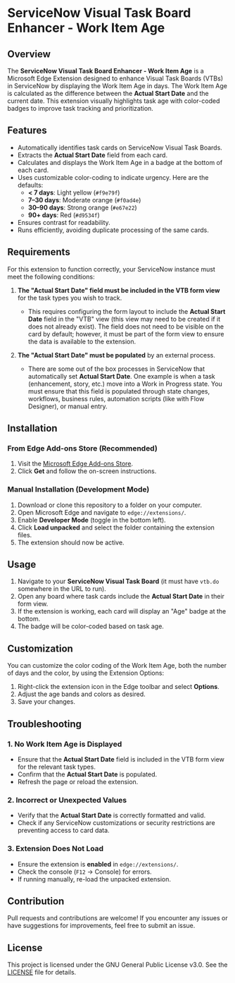 # ServiceNow Visual Task Board Enhancer - Work Item Age

## Overview

The **ServiceNow Visual Task Board Enhancer - Work Item Age** is a Microsoft Edge Extension designed to enhance Visual Task Boards (VTBs) in ServiceNow by displaying the Work Item Age in days. The Work Item Age is calculated as the difference between the **Actual Start Date** and the current date. This extension visually highlights task age with color-coded badges to improve task tracking and prioritization.

## Features

- Automatically identifies task cards on ServiceNow Visual Task Boards.
- Extracts the **Actual Start Date** field from each card.
- Calculates and displays the Work Item Age in a badge at the bottom of each card.
- Uses customizable color-coding to indicate urgency. Here are the defaults:
  - **< 7 days**: Light yellow (`#f9e79f`)
  - **7–30 days**: Moderate orange (`#f0ad4e`)
  - **30–90 days**: Strong orange (`#e67e22`)
  - **90+ days**: Red (`#d9534f`)
- Ensures contrast for readability.
- Runs efficiently, avoiding duplicate processing of the same cards.

## Requirements

For this extension to function correctly, your ServiceNow instance must meet the following conditions:

1. **The "Actual Start Date" field must be included in the VTB form view** for the task types you wish to track.
   - This requires configuring the form layout to include the **Actual Start Date** field in the "VTB" view (this view may need to be created if it does not already exist). The field does not need to be visible on the card by default; however, it must be part of the form view to ensure the data is available to the extension. 

2. **The "Actual Start Date" must be populated** by an external process.
   - There are some out of the box processes in ServiceNow that automatically set **Actual Start Date**. One example is when a task (enhancement, story, etc.) move into a Work in Progress state. You must ensure that this field is populated through state changes, workflows, business rules, automation scripts (like with Flow Designer), or manual entry.

## Installation

### From Edge Add-ons Store (Recommended)
1. Visit the [Microsoft Edge Add-ons Store](https://microsoftedge.microsoft.com/addons/detail/servicenow-visual-task-bo/jmhhlihdkbdeemfdmehanpkbfkkahpdd).
2. Click **Get** and follow the on-screen instructions.

### Manual Installation (Development Mode)
1. Download or clone this repository to a folder on your computer.
2. Open Microsoft Edge and navigate to `edge://extensions/`.
3. Enable **Developer Mode** (toggle in the bottom left).
4. Click **Load unpacked** and select the folder containing the extension files.
5. The extension should now be active.

## Usage

1. Navigate to your **ServiceNow Visual Task Board** (it must have `vtb.do` somewhere in the URL to run).
2. Open any board where task cards include the **Actual Start Date** in their form view.
3. If the extension is working, each card will display an "Age" badge at the bottom.
4. The badge will be color-coded based on task age.

## Customization

You can customize the color coding of the Work Item Age, both the number of days and the color, by using the Extension Options:

1. Right-click the extension icon in the Edge toolbar and select **Options**.
2. Adjust the age bands and colors as desired.
3. Save your changes.

## Troubleshooting

### 1. No Work Item Age is Displayed
- Ensure that the **Actual Start Date** field is included in the VTB form view for the relevant task types.
- Confirm that the **Actual Start Date** is populated.
- Refresh the page or reload the extension.

### 2. Incorrect or Unexpected Values
- Verify that the **Actual Start Date** is correctly formatted and valid.
- Check if any ServiceNow customizations or security restrictions are preventing access to card data.

### 3. Extension Does Not Load
- Ensure the extension is **enabled** in `edge://extensions/`.
- Check the console (`F12` → Console) for errors.
- If running manually, re-load the unpacked extension.

## Contribution

Pull requests and contributions are welcome! If you encounter any issues or have suggestions for improvements, feel free to submit an issue.

## License

This project is licensed under the GNU General Public License v3.0. See the [LICENSE](LICENSE) file for details.
